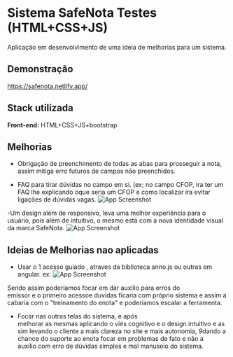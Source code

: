 
# Sistema SafeNota Testes (HTML+CSS+JS)

Aplicação em desenvolvimento de uma ideia de melhorias para um sistema.

## Demonstração

https://safenota.netlify.app/


## Stack utilizada

**Front-end:** HTML+CSS+JS+bootstrap




## Melhorias

- Obrigação de preenchimento de todas as abas para prosseguir a nota, assim mitiga erro futuros de campos não preenchidos.

- FAQ para tirar dúvidas no campo em si.
(ex; no campo CFOP, ira ter um FAQ lhe explicando oque seria   um CFOP e como localizar ira evitar ligações de dúvidas vagas.
![App Screenshot](https://cdn.discordapp.com/attachments/1043130465374179429/1095558186972487730/demo.PNG)

-Um design além de responsivo, leva uma melhor experiência para o usuário, pois além de intuitivo, o mesmo está com a nova identidade visual da marca SafeNota.
![App Screenshot](https://cdn.discordapp.com/attachments/1078790887506714634/1095560067371257856/1681272222203.png
)



## Ideias de Melhorias nao aplicadas
 

- Usar o 1 acesso guiado , atraves da biblioteca  anno.js ou outras em angular.
ex:
![App Screenshot](https://lh3.googleusercontent.com/wNsgbxzR1C4pjgDBwfe27Rnzih_XmZEqJgGLp0aOmCF8-KbQzTlbYLngJvp1J9bqYMleUDHs8FLG8jx3_Us_aoKzpXgbnZZOSlngLJwJum-TkTNUiEmpG4zd-VVl629rrO93e7lkN48)

Sendo assim poderíamos focar em dar auxilio para erros do emissor e o primeiro acessoe duvidas ficaria com próprio sistema e assim acabaria com o "treinamento do enota" e poderíamos escalar a ferramenta.



- Focar nas outras telas do sistema, e após melhorar as mesmas aplicando o viés cognitivo e o design intuitivo e assim levando o cliente a mais clareza no site e mais autonomia, 9dando a chance do suporte ao enota focar em problemas de fato e não a auxílio com erro de dúvidas simples e mal manuseio do sistema.